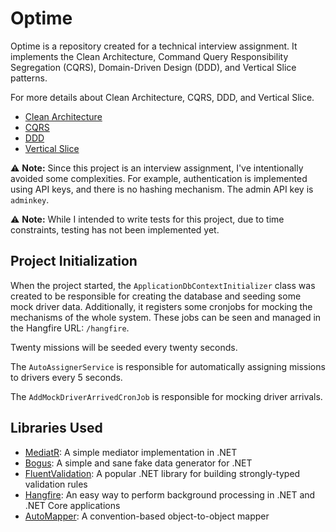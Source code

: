 # Optime

Optime is a repository created for a technical interview assignment. It implements the Clean Architecture, Command Query Responsibility Segregation (CQRS), Domain-Driven Design (DDD), and Vertical Slice patterns.

For more details about Clean Architecture, CQRS, DDD, and Vertical Slice.

- [Clean Architecture](insert_link_to_clean_architecture_here)
- [CQRS](insert_link_to_cqrs_here)
- [DDD](insert_link_to_ddd_here)
- [Vertical Slice](insert_link_to_vertical_slice_here)

:warning: **Note:** Since this project is an interview assignment, I've intentionally avoided some complexities. For example, authentication is implemented using API keys, and there is no hashing mechanism. The admin API key is `adminkey`.

:warning: **Note:** While I intended to write tests for this project, due to time constraints, testing has not been implemented yet.

## Project Initialization

When the project started, the `ApplicationDbContextInitializer` class was created to be responsible for creating the database and seeding some mock driver data. Additionally, it registers some cronjobs for mocking the mechanisms of the whole system. These jobs can be seen and managed in the Hangfire URL: `/hangfire`.

Twenty missions will be seeded every twenty seconds.

The `AutoAssignerService` is responsible for automatically assigning missions to drivers every 5 seconds.

The `AddMockDriverArrivedCronJob` is responsible for mocking driver arrivals.

## Libraries Used

- [MediatR](https://github.com/jbogard/MediatR): A simple mediator implementation in .NET
- [Bogus](https://github.com/bchavez/Bogus): A simple and sane fake data generator for .NET
- [FluentValidation](https://fluentvalidation.net/): A popular .NET library for building strongly-typed validation rules
- [Hangfire](https://www.hangfire.io/): An easy way to perform background processing in .NET and .NET Core applications
- [AutoMapper](https://automapper.org/): A convention-based object-to-object mapper

